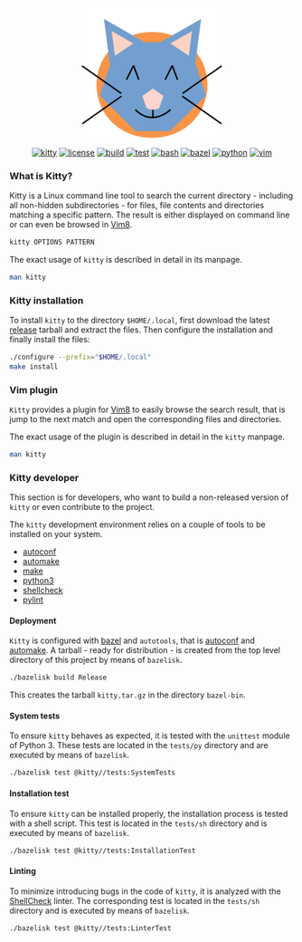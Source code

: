 <p align="center"><img src="/imgs/kitty-emblem.svg" alt="kitty" width="250"></p>

<p align="center">
    <a href="https://img.shields.io/badge/kitty-v1.4-purple.svg"><img src="https://img.shields.io/badge/kitty-v1.4-purple.svg" alt="kitty"></a>
    <a href="https://img.shields.io/badge/license-MIT-blue.svg"><img src="https://img.shields.io/badge/license-MIT-blue.svg" alt="license"></a>
    <a href="https://github.com/SchneePingu/kitty/actions/workflows/deployment.yml/badge.svg"><img src="https://github.com/SchneePingu/kitty/actions/workflows/deployment.yml/badge.svg" alt="build"></a>
    <a href="https://github.com/SchneePingu/kitty/actions/workflows/tests.yml/badge.svg"><img src="https://github.com/SchneePingu/kitty/actions/workflows/tests.yml/badge.svg" alt="test"></a>
    <a href="https://img.shields.io/badge/bash-v4.4-orange.svg"><img src="https://img.shields.io/badge/bash-v4.4-orange.svg" alt="bash"></a>
    <a href="https://img.shields.io/badge/bazel-v4.0-orange.svg"><img src="https://img.shields.io/badge/bazel-v4.0-orange.svg" alt="bazel"></a>
    <a href="https://img.shields.io/badge/python-v3.6-orange.svg"><img src="https://img.shields.io/badge/python-v3.6-orange.svg" alt="python"></a>
    <a href="https://img.shields.io/badge/vim-v8.0-orange.svg"><img src="https://img.shields.io/badge/vim-v8.0-orange.svg" alt="vim"></a>
</p>

### What is Kitty?

Kitty is a Linux command line tool to search the current directory - including all non-hidden subdirectories - for files, file contents and directories matching a specific pattern. The result is either displayed on command line or can even be browsed in [Vim8](https://vim8.org/).

```bash
kitty OPTIONS PATTERN
```

The exact usage of `kitty` is described in detail in its manpage.

```bash
man kitty
```

### Kitty installation

To install `kitty` to the directory `$HOME/.local`,
first download the latest [release](https://github.com/SchneePingu/kitty/releases/latest) tarball and
extract the files.
Then configure the installation and
finally install the files:

```bash
./configure --prefix="$HOME/.local"
make install
```

### Vim plugin

`Kitty` provides a plugin for [Vim8](https://vim8.org/) to easily browse the search result,
that is jump to the next match and open the corresponding files and directories.

The exact usage of the plugin is described in detail in the `kitty` manpage.

```bash
man kitty
```

### Kitty developer

This section is for developers, who want to build a non-released version of `kitty` or even contribute to the project.

The `kitty` development environment relies on a couple of tools to be installed on your system.
* [autoconf](https://www.gnu.org/software/autoconf/autoconf.html)
* [automake](https://www.gnu.org/software/automake/automake.html)
* [make](https://www.gnu.org/software/make/make.html)
* [python3](https://www.python.org/)
* [shellcheck](https://www.shellcheck.net/)
* [pylint](https://pylint.org/)

#### Deployment

`Kitty` is configured with [bazel](https://bazel.build/) and `autotools`, that is [autoconf](https://www.gnu.org/software/autoconf/autoconf.html) and [automake](https://www.gnu.org/software/automake/automake.html).
A tarball - ready for distribution - is created from the top level directory of this project by means of `bazelisk`.

```bash
./bazelisk build Release
```

This creates the tarball `kitty.tar.gz` in the directory `bazel-bin`.

#### System tests

To ensure `kitty` behaves as expected, it is tested with the `unittest` module of Python 3.
These tests are located in the `tests/py` directory and are executed by means of `bazelisk`.

```bash
./bazelisk test @kitty//tests:SystemTests
```

#### Installation test

To ensure `kitty` can be installed properly, the installation process is tested with a shell script.
This test is located in the `tests/sh` directory and is executed by means of `bazelisk`.

```bash
./bazelisk test @kitty//tests:InstallationTest
```

#### Linting

To minimize introducing bugs in the code of `kitty`, it is analyzed with the [ShellCheck](https://www.shellcheck.net/) linter.
The corresponding test is located in the `tests/sh` directory and is executed by means of `bazelisk`.

```bash
./bazelisk test @kitty//tests:LinterTest
```
